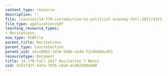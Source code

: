 ```yaml
---
content_type: resource
description: ''
file: /courses/14-770-introduction-to-political-economy-fall-2017/4151fd2f437a7976cda4e1482290da00_MIT14_770F17_rec7.pdf
file_type: application/pdf
learning_resource_types:
- Recitations
ocw_type: OCWFile
parent_title: Recitations
parent_type: CourseSection
parent_uid: a3ce89b2-1d38-5b0b-a144-72c04d94cd53
resourcetype: Document
title: 14.770-Fall 2017 Recitation 7 Notes
uid: 4151fd2f-437a-7976-cda4-e1482290da00
---
```

